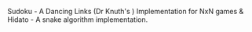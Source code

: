 Sudoku - A Dancing Links (Dr Knuth's ) Implementation for NxN games &
Hidato - A snake algorithm implementation.
